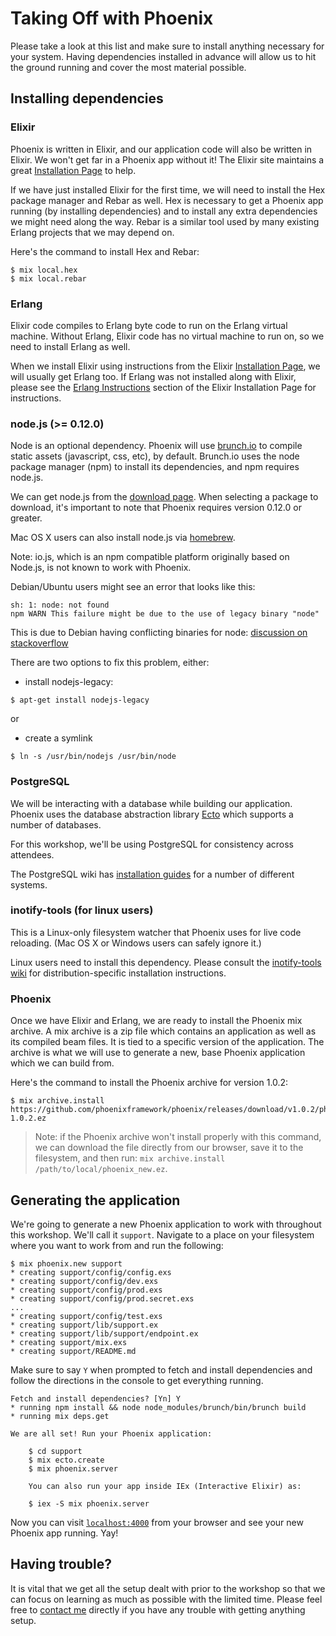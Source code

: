 # Taking Off with Phoenix

Please take a look at this list and make sure to install anything necessary for
your system. Having dependencies installed in advance will allow us to hit the
ground running and cover the most material possible.

## Installing dependencies

### Elixir

Phoenix is written in Elixir, and our application code will also be written in
Elixir. We won't get far in a Phoenix app without it! The Elixir site maintains
a great [Installation Page](http://elixir-lang.org/install.html) to help.

If we have just installed Elixir for the first time, we will need to install the
Hex package manager and Rebar as well. Hex is necessary to get a Phoenix app running (by
installing dependencies) and to install any extra dependencies we might need
along the way. Rebar is a similar tool used by many existing Erlang projects
that we may depend on.

Here's the command to install Hex and Rebar:

```console
$ mix local.hex
$ mix local.rebar
```

### Erlang

Elixir code compiles to Erlang byte code to run on the Erlang virtual machine.
Without Erlang, Elixir code has no virtual machine to run on, so we need to
install Erlang as well.

When we install Elixir using instructions from the Elixir [Installation Page](http://elixir-lang.org/install.html),
we will usually get Erlang too. If Erlang was not installed along with Elixir, please see the
[Erlang Instructions](http://elixir-lang.org/install.html#installing-erlang) section of
the Elixir Installation Page for instructions.

### node.js (>= 0.12.0)

Node is an optional dependency. Phoenix will use [brunch.io](http://brunch.io/)
to compile static assets (javascript, css, etc), by default. Brunch.io uses the
node package manager (npm) to install its dependencies, and npm requires
node.js.

We can get node.js from the [download page](https://nodejs.org/download/). When
selecting a package to download, it's important to note that Phoenix requires
version 0.12.0 or greater.

Mac OS X users can also install node.js via [homebrew](http://brew.sh/).

Note: io.js, which is an npm compatible platform originally based on Node.js, is
not known to work with Phoenix.

Debian/Ubuntu users might see an error that looks like this:
```console
sh: 1: node: not found
npm WARN This failure might be due to the use of legacy binary "node"
```
This is due to Debian having conflicting binaries for node: [discussion on
stackoverflow](http://stackoverflow.com/questions/21168141/can-not-install-packages-using-node-package-manager-in-ubuntu)

There are two options to fix this problem, either:

- install nodejs-legacy:
```console
$ apt-get install nodejs-legacy
```
or
- create a symlink
```console
$ ln -s /usr/bin/nodejs /usr/bin/node
```

### PostgreSQL

We will be interacting with a database while building our application. Phoenix
uses the database abstraction library [Ecto](https://github.com/elixir-lang/ecto)
which supports a number of databases.

For this workshop, we'll be using PostgreSQL for consistency across attendees.

The PostgreSQL wiki has [installation
guides](https://wiki.postgresql.org/wiki/Detailed_installation_guides) for
a number of different systems.

### inotify-tools (for linux users)

This is a Linux-only filesystem watcher that Phoenix uses for live code
reloading. (Mac OS X or Windows users can safely ignore it.)

Linux users need to install this dependency. Please consult the [inotify-tools wiki](https://github.com/rvoicilas/inotify-tools/wiki) for distribution-specific installation instructions.

### Phoenix

Once we have Elixir and Erlang, we are ready to install the Phoenix mix
archive. A mix archive is a zip file which contains an application as well as
its compiled beam files. It is tied to a specific version of the application.
The archive is what we will use to generate a new, base Phoenix application
which we can build from.

Here's the command to install the Phoenix archive for version 1.0.2:

```console
$ mix archive.install https://github.com/phoenixframework/phoenix/releases/download/v1.0.2/phoenix_new-1.0.2.ez
```

> Note: if the Phoenix archive won't install properly with this command, we can
> download the file directly from our browser, save it to the filesystem, and
> then run: `mix archive.install /path/to/local/phoenix_new.ez`.

## Generating the application

We're going to generate a new Phoenix application to work with throughout this
workshop. We'll call it `support`. Navigate to a place on your filesystem where
you want to work from and run the following:

```console
$ mix phoenix.new support
* creating support/config/config.exs
* creating support/config/dev.exs
* creating support/config/prod.exs
* creating support/config/prod.secret.exs
...
* creating support/config/test.exs
* creating support/lib/support.ex
* creating support/lib/support/endpoint.ex
* creating support/mix.exs
* creating support/README.md
```

Make sure to say `Y` when prompted to fetch and install dependencies and follow
the directions in the console to get everything running.

```console
Fetch and install dependencies? [Yn] Y
* running npm install && node node_modules/brunch/bin/brunch build
* running mix deps.get

We are all set! Run your Phoenix application:

    $ cd support
    $ mix ecto.create
    $ mix phoenix.server

    You can also run your app inside IEx (Interactive Elixir) as:

    $ iex -S mix phoenix.server
```

Now you can visit [`localhost:4000`](http://localhost:4000) from your browser
and see your new Phoenix app running. Yay!

## Having trouble?

It is vital that we get all the setup dealt with prior to the workshop so that
we can focus on learning as much as possible with the limited time. Please feel
free to [contact me](mailto:scrogson@gmail.com) directly if you have any trouble
with getting anything setup.
